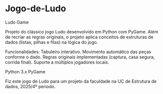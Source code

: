 # Jogo-de-Ludo
Ludo Game

Projeto do clássico jogo Ludo desenvolvido em Python com PyGame.
Além de recriar as regras originais, o projeto aplica conceitos de estruturas de dados (listas, pilhas e filas) na lógica do jogo.

Funcionalidades:
Tabuleiro interativo.
Movimento automático das peças conforme o dado.
Regras originais implementadas (captura, casa segura, corrida final).
Suporte a múltiplos jogadores locais.

Python 3.x
PyGame

Fiz este jogo de Ludo para um projeto da faculdade na UC de Estrutura de dados, 2025/4º periodo.
